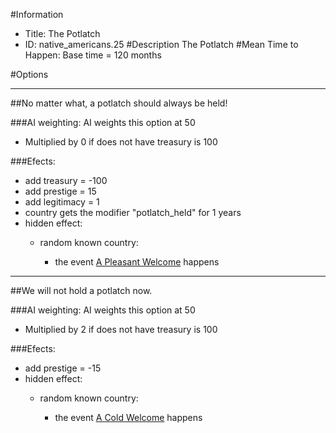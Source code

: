 #Information
 - Title: The Potlatch
 - ID: native_americans.25
#Description
The Potlatch
#Mean Time to Happen:
Base time = 120 months

#Options

___
##No matter what, a potlatch should always be held!

###AI weighting:
AI weights this option at 50
 - Multiplied by 0 if does not have treasury is 100


###Efects:<ul><li>add treasury = -100</li><li>add prestige = 15</li><li>add legitimacy = 1</li><li>country gets the modifier "potlatch_held" for 1 years</li><li>hidden effect:</li><ul><li>random known country:</li><ul><li>the event [A Pleasant Welcome](../events/a_pleasant_welcome.md) happens</li></ul></ul></ul>

___
##We will not hold a potlatch now.

###AI weighting:
AI weights this option at 50
 - Multiplied by 2 if does not have treasury is 100


###Efects:<ul><li>add prestige = -15</li><li>hidden effect:</li><ul><li>random known country:</li><ul><li>the event [A Cold Welcome](../events/a_cold_welcome.md) happens</li></ul></ul></ul>
